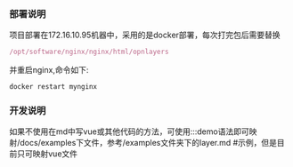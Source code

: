 <!--
 * @Author: sunyue
 * @Date: 2024-02-02 11:18:13
 * @LastEditors: sunyue
 * @LastEditTime: 2024-02-02 11:24:17
 * @Description: 描述
 * Copyright (c) 2024 by 中国科学院软件研究所, All Rights Reserved. 
-->
### 部署说明
项目部署在172.16.10.95机器中，采用的是docker部署，每次打完包后需要替换
```js
/opt/software/nginx/nginx/html/opnlayers
```
并重启nginx,命令如下:
```linux
docker restart mynginx
```

### 开发说明
如果不使用在md中写vue或其他代码的方法，可使用:::demo语法即可映射/docs/examples下文件，参考/examples文件夹下的layer.md #示例，但是目前只可映射vue文件
